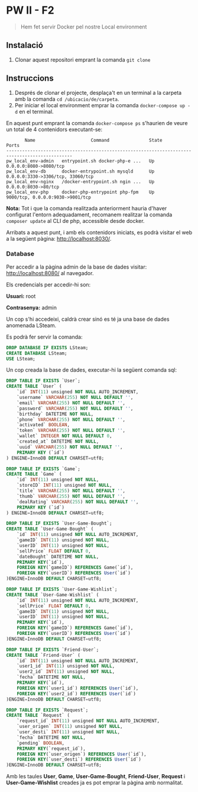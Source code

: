 # PW II - F2
> Hem fet servir Docker pel nostre Local environment

## Instalació

1. Clonar aquest repositori emprant la comanda `git clone`

## Instruccions

1. Després de clonar el projecte, desplaça't en un terminal a la carpeta amb la comanda `cd /ubicacio/de/carpeta`.
2. Per iniciar el local environment emprar la comanda `docker-compose up -d` en el terminal.

En aquest punt emprant la comanda `docker-compose ps` s'haurien de veure un total de 4 contenidors executant-se:

```
       Name                     Command               State                 Ports              
-----------------------------------------------------------------------------------------------
pw_local_env-admin   entrypoint.sh docker-php-e ...   Up      0.0.0.0:8080->8080/tcp           
pw_local_env-db      docker-entrypoint.sh mysqld      Up      0.0.0.0:3330->3306/tcp, 33060/tcp
pw_local_env-nginx   /docker-entrypoint.sh ngin ...   Up      0.0.0.0:8030->80/tcp             
pw_local_env-php     docker-php-entrypoint php-fpm    Up      9000/tcp, 0.0.0.0:9030->9001/tcp
```

**Nota:** Tot i que la comanda realitzada anteriorment hauria d'haver configurat l'entorn adequadament, recomanem realitzar la comanda `composer update` al CLI de php, accessible desde docker.

Arribats a aquest punt, i amb els contenidors iniciats, es podrà visitar el web a la següent pàgina: [http://localhost:8030/](http://localhost:8030/).

### Database

Per accedir a la pàgina admin de la base de dades visitar: [http://localhost:8080/](http://localhost:8080/) al navegador.

Els credencials per accedir-hi son:

**Usuari:** root

**Contrasenya:** admin

Un cop s'hi accedeixi, caldrà crear sinó es té ja una base de dades anomenada LSteam.

Es podrà fer servir la comanda:

```sql
DROP DATABASE IF EXISTS LSteam;
CREATE DATABASE LSteam;
USE LSteam;
```

Un cop creada la base de dades, executar-hi la següent comanda sql:

```sql
DROP TABLE IF EXISTS `User`;
CREATE TABLE `User` (
    `id` INT(11) unsigned NOT NULL AUTO_INCREMENT,
    `username` VARCHAR(255) NOT NULL DEFAULT '',
    `email` VARCHAR(255) NOT NULL DEFAULT '',
    `password` VARCHAR(255) NOT NULL DEFAULT '',
    `birthday` DATETIME NOT NULL,
    `phone` VARCHAR(255) NOT NULL DEFAULT '',
    `activated` BOOLEAN,
    `token` VARCHAR(255) NOT NULL DEFAULT '',
    `wallet` INTEGER NOT NULL DEFAULT 0,
    `created_at` DATETIME NOT NULL,
    `uuid` VARCHAR(255) NOT NULL DEFAULT '',
    PRIMARY KEY (`id`)
) ENGINE=InnoDB DEFAULT CHARSET=utf8;

DROP TABLE IF EXISTS `Game`;
CREATE TABLE `Game` (
    `id` INT(11) unsigned NOT NULL,
    `storeID` INT(11) unsigned NOT NULL,
    `title` VARCHAR(255) NOT NULL DEFAULT '',
    `thumb` VARCHAR(255) NOT NULL DEFAULT '',
    `dealRating` VARCHAR(255) NOT NULL DEFAULT '',
    PRIMARY KEY (`id`)
) ENGINE=InnoDB DEFAULT CHARSET=utf8;

DROP TABLE IF EXISTS `User-Game-Bought`;
CREATE TABLE `User-Game-Bought` (
    `id` INT(11) unsigned NOT NULL AUTO_INCREMENT,
    `gameID` INT(11) unsigned NOT NULL,
    `userID` INT(11) unsigned NOT NULL,
    `sellPrice` FLOAT DEFAULT 0,
    `dateBought` DATETIME NOT NULL,
    PRIMARY KEY(`id`),
    FOREIGN KEY(`gameID`) REFERENCES Game(`id`),
    FOREIGN KEY(`userID`) REFERENCES User(`id`)
)ENGINE=InnoDB DEFAULT CHARSET=utf8;

DROP TABLE IF EXISTS `User-Game-Wishlist`;
CREATE TABLE `User-Game-Wishlist` (
    `id` INT(11) unsigned NOT NULL AUTO_INCREMENT,
    `sellPrice` FLOAT DEFAULT 0,
    `gameID` INT(11) unsigned NOT NULL,
    `userID` INT(11) unsigned NOT NULL,
    PRIMARY KEY(`id`),
    FOREIGN KEY(`gameID`) REFERENCES Game(`id`),
    FOREIGN KEY(`userID`) REFERENCES User(`id`)
)ENGINE=InnoDB DEFAULT CHARSET=utf8;

DROP TABLE IF EXISTS `Friend-User`;
CREATE TABLE `Friend-User` (
    `id` INT(11) unsigned NOT NULL AUTO_INCREMENT,
    `user1_id` INT(11) unsigned NOT NULL,
    `user2_id` INT(11) unsigned NOT NULL,
    `fecha` DATETIME NOT NULL,
    PRIMARY KEY(`id`),
    FOREIGN KEY(`user1_id`) REFERENCES User(`id`),
    FOREIGN KEY(`user2_id`) REFERENCES User(`id`)
)ENGINE=InnoDB DEFAULT CHARSET=utf8;

DROP TABLE IF EXISTS `Request`;
CREATE TABLE `Request` (
    `request_id` INT(11) unsigned NOT NULL AUTO_INCREMENT,
    `user_origen` INT(11) unsigned NOT NULL,
    `user_desti` INT(11) unsigned NOT NULL,
    `fecha` DATETIME NOT NULL,
    `pending` BOOLEAN,
    PRIMARY KEY(`request_id`),
    FOREIGN KEY(`user_origen`) REFERENCES User(`id`),
    FOREIGN KEY(`user_desti`) REFERENCES User(`id`)
)ENGINE=InnoDB DEFAULT CHARSET=utf8;

```

Amb les taules **User**, **Game**, **User-Game-Bought**, **Friend-User**, **Request** i **User-Game-Wishlist**  creades ja es pot emprar la pàgina amb normalitat.
